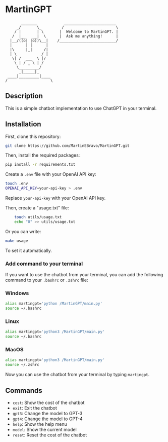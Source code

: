 # MartinGPT

```
       _______            _______________________
     _/       \_         /                       \
    / |       | \       |  Welcome to MartinGPT. |
   /  |__   __|  \      |  Ask me anything!      |
  |__/((o| |o))\__|    /_________________________/
  |      | |      |        
  |\     |_|     /|     
  | \           / |
   \| /  ___  \ |/
    \ | / _ \ | /
     \_________/
      _|_____|_
 ____|_________|____
/                   \
```

## Description

This is a simple chatbot implementation to use ChatGPT in your terminal.

## Installation

First, clone this repository:

```bash
git clone https://github.com/MartinEBravo/MartinGPT.git
```

Then, install the required packages:

```bash
pip install -r requirements.txt
```

Create a `.env` file with your OpenAI API key:

```bash
touch .env
OPENAI_API_KEY=your-api-key > .env
```

Replace `your-api-key` with your OpenAI API key.

Then, create a "usage.txt" file:

```bash
	touch utils/usage.txt
	echo "0" >> utils/usage.txt
```

Or you can write:

```bash
make usage
```

To set it automatically.

### Add command to your terminal

If you want to use the chatbot from your terminal, you can add the following command to your `.bashrc` or `.zshrc` file:

### Windows
```bash
alias martingpt='python /MartinGPT/main.py'
source ~/.bashrc
```

### Linux
```bash
alias martingpt='python3 /MartinGPT/main.py'
source ~/.bashrc
```

### MacOS
```bash
alias martingpt='python3 /MartinGPT/main.py'
source ~/.zshrc
```

Now you can use the chatbot from your terminal by typing `martingpt`.

## Commands

- `cost`: Show the cost of the chatbot
- `exit`: Exit the chatbot
- `gpt3`: Change the model to GPT-3
- `gpt4`: Change the model to GPT-4
- `help`: Show the help menu
- `model`: Show the current model
- `reset`: Reset the cost of the chatbot